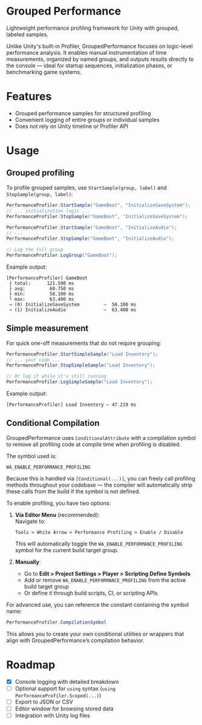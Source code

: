 # Grouped Performance

Lightweight performance profiling framework for Unity with grouped, labeled samples.

Unlike Unity's built-in Profiler, GroupedPerformance focuses on logic-level performance analysis. It enables manual instrumentation of time measurements, organized by named groups, and outputs results directly to the console — ideal for startup sequences, initialization phases, or benchmarking game systems.

# Features

- Grouped performance samples for structured profiling
- Convenient logging of entire groups or individual samples
- Does not rely on Unity timeline or Profiler API

# Usage

## Grouped profiling

To profile grouped samples, use `StartSample(group, label)` and `StopSample(group, label)`:

```csharp
PerformanceProfiler.StartSample("GameBoot", "InitializeSaveSystem");
// ... initialization logic ...
PerformanceProfiler.StopSample("GameBoot", "InitializeSaveSystem");

PerformanceProfiler.StartSample("GameBoot", "InitializeAudio");
// ...
PerformanceProfiler.StopSample("GameBoot", "InitializeAudio");

// Log the full group
PerformanceProfiler.LogGroup("GameBoot");
```

Example output:

```
[PerformanceProfiler] GameBoot
 ├ total:      121.500 ms
 ├ avg:         60.750 ms
 ├ min:         58.100 ms
 └ max:         63.400 ms
 → (0) InitializeSaveSystem         —  58.100 ms
 → (1) InitializeAudio              —  63.400 ms
```

## Simple measurement

For quick one-off measurements that do not require grouping:

```csharp
PerformanceProfiler.StartSimpleSample("Load Inventory");
// ... your code ...
PerformanceProfiler.StopSimpleSample("Load Inventory");

// Or log it while it's still running
PerformanceProfiler.LogSimpleSample("Load Inventory");
```

Example output:

```
[PerformanceProfiler] Load Inventory — 47.219 ms
```

## Conditional Compilation

GroupedPerformance uses `ConditionalAttribute` with a compilation symbol to remove all profiling code at compile time when profiling is disabled.

The symbol used is:

```
WA_ENABLE_PERFORMANCE_PROFILING
```

Because this is handled via `[Conditional(...)]`, you can freely call profiling methods throughout your codebase — the compiler will automatically strip these calls from the build if the symbol is not defined.

To enable profiling, you have two options:

1. **Via Editor Menu** (recommended):  
   Navigate to:

   ```
   Tools > White Arrow > Performance Profiling > Enable / Disable
   ```

   This will automatically toggle the `WA_ENABLE_PERFORMANCE_PROFILING` symbol for the current build target group.

2. **Manually**:
   - Go to **Edit > Project Settings > Player > Scripting Define Symbols**
   - Add or remove `WA_ENABLE_PERFORMANCE_PROFILING` from the active build target group
   - Or define it through build scripts, CI, or scripting APIs

For advanced use, you can reference the constant containing the symbol name:

```csharp
PerformanceProfiler.CompilationSymbol
```

This allows you to create your own conditional utilities or wrappers that align with GroupedPerformance’s compilation behavior.

# Roadmap

- [x] Console logging with detailed breakdown
- [ ] Optional support for `using` syntax (`using PerformanceProfiler.Scoped(...)`)
- [ ] Export to JSON or CSV
- [ ] Editor window for browsing stored data
- [ ] Integration with Unity log files
